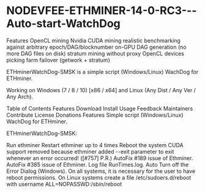 # NODEVFEE-ETHMINER-14-0-RC3---Auto-start-WatchDog
Features
OpenCL mining
Nvidia CUDA mining
realistic benchmarking against arbitrary epoch/DAG/blocknumber
on-GPU DAG generation (no more DAG files on disk)
stratum mining without proxy
OpenCL devices picking
farm failover (getwork + stratum)

ETHminerWatchDog-SMSK is a simple script (Windows/Linux) WachDog for ETHminer.

Working on Windows (7 / 8 / 10) [x86 / x64] and Linux (Any Dist / Any Ver / Any Arch).

Table of Contents
Features
Download
Install
Usage
Feedback
Maintainers
Contribute
License
Donations
Features
Simple script (Windows/Linux) WachDog for ETHminer.

ETHminerWatchDog-SMSK:

Run ethminer
Restart ethminer up to 4 times
Reboot the system
CUDA support removed because ethminer added --exit parameter to exit whenever an error occurred! ([#757] P.R.)
AutoFix #189 issue of Ethminer.
AutoFix #385 issue of Ethminer.
Log file RunTimes.log.
Auto Turn off the Error Dialog (Windows).
On all systems, it is necessary for the user to have reboot permissions.
Οn Linux systems create a file /etc/sudoers.d/reboot with username ALL=NOPASSWD:/sbin/reboot
